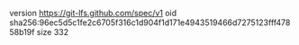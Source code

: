 version https://git-lfs.github.com/spec/v1
oid sha256:96ec5d5c1fe2c6705f316c1d904f1d171e4943519466d7275123fff47858b19f
size 332
